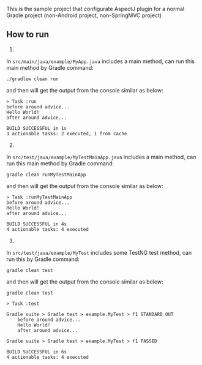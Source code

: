 This is the sample project that configurate AspectJ plugin for a normal Gradle project (non-Android project, non-SpringMVC project)

## How to run

1.
 
In `src/main/java/example/MyApp.java` includes a main method, can run this main method by Gradle command:

```shell script
./gradlew clean run
```

and then will get the output from the console similar as below:

```
> Task :run
before around advice...
Hello World!
after around advice...

BUILD SUCCESSFUL in 1s
3 actionable tasks: 2 executed, 1 from cache

```

2. 

In `src/test/java/example/MyTestMainApp.java` includes a main method, can run this main method by Gradle command:

```shell script
gradle clean runMyTestMainApp
```

and then will get the output from the console similar as below:

```shell script
> Task :runMyTestMainApp
before around advice...
Hello World!
after around advice...

BUILD SUCCESSFUL in 4s
4 actionable tasks: 4 executed
```

3. 

In `src/test/java/example/MyTest` includes some TestNG test method, can run this by Gradle command:

```shell script
gradle clean test
```

and then will get the output from the console similar as below:

```shell script
gradle clean test

> Task :test

Gradle suite > Gradle test > example.MyTest > f1 STANDARD_OUT
    before around advice...
    Hello World!
    after around advice...

Gradle suite > Gradle test > example.MyTest > f1 PASSED

BUILD SUCCESSFUL in 6s
4 actionable tasks: 4 executed
```
